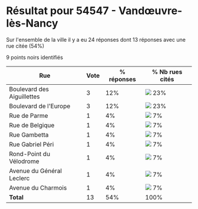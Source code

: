 # Résultat pour 54547 - Vandœuvre-lès-Nancy

Sur l'ensemble de la ville il y a eu 24 réponses dont 13 réponses avec une rue citée (54%)

9 points noirs identifiés

| Rue | Vote | % réponses | % Nb rues cités|
|-----|------|------------|----------------|
| Boulevard des Aiguillettes | 3 | 12% | <img src="../../img/bar_23.gif" />&nbsp;23%|
| Boulevard de l'Europe | 3 | 12% | <img src="../../img/bar_23.gif" />&nbsp;23%|
| Rue de Parme | 1 | 4% | <img src="../../img/bar_7.gif" />&nbsp;7%|
| Rue de Belgique | 1 | 4% | <img src="../../img/bar_7.gif" />&nbsp;7%|
| Rue Gambetta | 1 | 4% | <img src="../../img/bar_7.gif" />&nbsp;7%|
| Rue Gabriel Péri | 1 | 4% | <img src="../../img/bar_7.gif" />&nbsp;7%|
| Rond-Point du Vélodrome | 1 | 4% | <img src="../../img/bar_7.gif" />&nbsp;7%|
| Avenue du Général Leclerc | 1 | 4% | <img src="../../img/bar_7.gif" />&nbsp;7%|
| Avenue du Charmois | 1 | 4% | <img src="../../img/bar_7.gif" />&nbsp;7%|
| **Total** | 13 | 54% | 100%|

